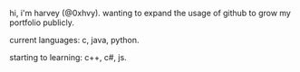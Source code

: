hi, i'm harvey (@0xhvy). wanting to expand the usage of github to grow my portfolio publicly.

current languages: c, java, python.

starting to learning: c++, c#, js.
